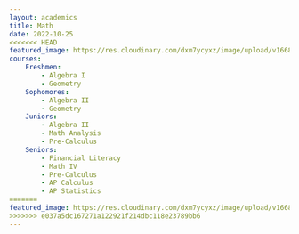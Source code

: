 ```yaml
---
layout: academics
title: Math
date: 2022-10-25
<<<<<<< HEAD
featured_image: https://res.cloudinary.com/dxm7ycyxz/image/upload/v1668016968/2022/05/math-300x147_dc8405.jpg
courses:
    Freshmen: 
        - Algebra I
        - Geometry
    Sophomores:
        - Algebra II
        - Geometry
    Juniors:
        - Algebra II
        - Math Analysis
        - Pre-Calculus
    Seniors:
        - Financial Literacy
        - Math IV
        - Pre-Calculus
        - AP Calculus
        - AP Statistics
=======
featured_image: https://res.cloudinary.com/dxm7ycyxz/image/upload/v1668016954/2022/05/math-150x150_vnqhpe.jpg
>>>>>>> e037a5dc167271a122921f214dbc118e23789bb6
---
```

